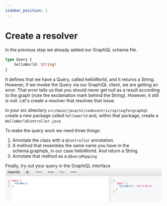 ```yaml
---
sidebar_position: 1
---
```


# Create a resolver

In the previous step we already added our GraphQL schema file.
```graphql
type Query {
    helloWorld: String!
}
```
 
It defines that we have a Query, called helloWorld, and it returns a String.
However, if we invoke the Query via our GraphiQL client, we are getting an error.
That error tells us that you should never get null as a result according to 
the graph (note the exclamation mark behind the String).
However, it still is null. Let's create a resolver that resolves that issue.

in your src directory `src/main/java/nl/codecentric/springforgraphql`
create a new package called `helloworld` and, within that package, create a `HelloWorldController.java`


To make the query work we need three things:
1. Annotate the class with a `@Controller` annotation.
2. A method that resembles the same name you have in the schema.graphqls, in our case helloWorld. And return a String
3. Annotate that method as a `@QueryMapping`

Finally, try out your query in the GraphiQL interface
![img.png](img.png)



